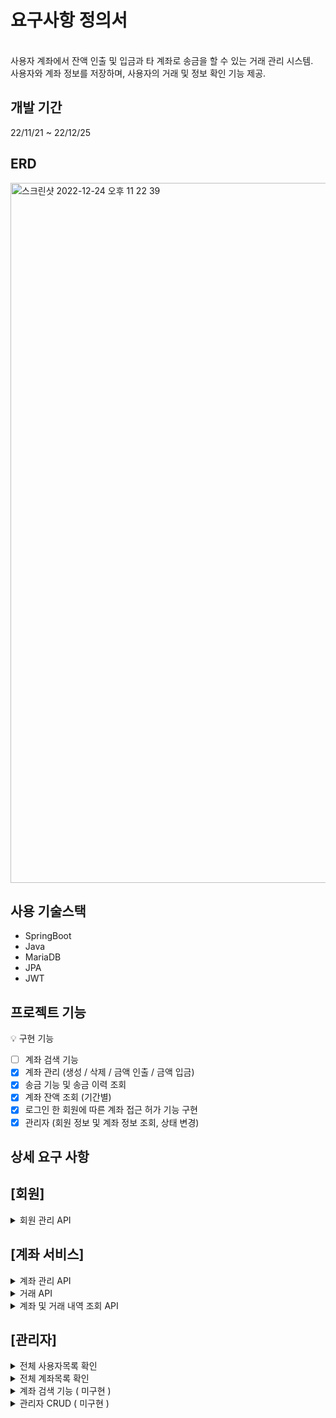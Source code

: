 # 요구사항 정의서 
<br>
사용자 계좌에서 잔액 인출 및 입금과 타 계좌로 송금을 할 수 있는 거래 관리 시스템. <br>
사용자와 계좌 정보를 저장하며, 사용자의 거래 및 정보 확인 기능 제공.

## 개발 기간
22/11/21 ~ 22/12/25

## ERD
<img width="1120" alt="스크린샷 2022-12-24 오후 11 22 39" src="https://user-images.githubusercontent.com/97508297/209463223-2872d41e-0739-44ce-b264-f879764a6652.png">

## 사용 기술스택

- SpringBoot
- Java
- MariaDB
- JPA
- JWT

## 프로젝트 기능

<aside>
💡 구현 기능 

- [ ]  계좌 검색 기능
- [x]  계좌 관리 (생성 / 삭제 / 금액 인출 / 금액 입금)
- [x]  송금 기능 및 송금 이력 조회
- [x]  계좌 잔액 조회 (기간별)
- [x]  로그인 한 회원에 따른 계좌 접근 허가 기능 구현
- [x]  관리자 (회원 정보 및 계좌 정보 조회, 상태 변경)
</aside>

## 상세 요구 사항

## **[회원]**


<details>
<summary> 회원 관리 API </summary>
<div markdown="1">    


    [ 회원가입 ] 

    - User는 회원가입을 할 수 있다.
        - 회원가입 시 아이디, 비밀번호, 이름, 주민등록번호, 이메일 필요하다.
        - 회원가입시 이미 회원가입된 이메일로 회원가입을 시도하면 에러를 발생한다.
        - 회원 비밀번호, 주민등록 번호는 암호화 처리

    [ 로그인 & 로그아웃 ]

    - User는 가입 정보를 이용하여 로그인을 할수 있다.
        - 로그인시 회원가입한적 없는 이메일을 이용하여 로그인을 시도하면 에러가 발생한다.
        - 로그인시 비밀번호가 일치하지 않는다면 에러가 발생한다.
        - 로그인 한 유저는 본인의 비밀번호를 변경할 수 있다. ( 미구현 )
    - User는 로그아웃을 할 수 있다. 

  </div>
  </details>

## **[계좌 서비스]**

<details>
<summary> 계좌 관리 API </summary>
<div markdown="1">    

    [ 계좌 생성하기 ]

    - 계좌는 로그인 한 유저만 생성할 수 있다.
        - 유저가 로그인하지 않았다면 에러를 발생한다.
    - 계좌 사용을 위한 계좌 비밀번호가 필요하다.

    [ 계좌 삭제하기 ]

    - 계좌는 로그인 한 유저만 삭제할 수 있다.
        - 삭제는 본인의 계좌만 삭제할 수 있다.
        - 삭제한 계좌에 유저는 접근할 수 없다.
    - 계좌 삭제 전 본인인증이 필요하다.

    [ 계좌 정보 수정하기 ]

    * 계좌 정보 수정은 비밀번호만 수정할 수 있다는 가정 하에 구현.

    - 계좌 수정은 본인의 계좌만 수정할 수 있다.
    - 계좌 비밀번호를 수정할 수 있다.
        - 수정 전 유저 본인 확인 필요하다.(회원 비밀번호, 계좌 비밀번호 입력 필요)
        - 수정할 계좌 비밀번호를 입력해야 한다.
        - 수정 후 유저 정보와 수정된 계좌, 비밀번호를 확인할 수 있다.

  </div>
  </details>


<details>
<summary> 거래 API </summary>
<div markdown="1">    

    * 출금과 입금은 본인 계좌에서만 입금, 출금이 가능하다는 가정 하에 구현.

    [ 출금하기 ] 

    - 인출 거래는 로그인 한 유저만 인출할 수 있다.
        - 본인의 계좌만 인출 가능하다.
    - 계좌 거래 진행 전, 계좌 비밀번호가 필요하다.

    [ 입금하기 ]

    - 로그인 한 유저만 입금할 수 있다.
    - 입금 거래는 유저 본인의 계좌에 입금 가능하다.
        - 입금 전, 거래 진행을 위한 계좌 비밀번호가 필요하다.
        - 입금 금액이 통장 잔액 보다 큰 금액을 입금하려는 경우 에러 발생

    [ 다른 계좌로 송금하기 ]

    - 송금 거래는 로그인한 유저만 거래할 수 있다.
        - 송금 거래 전, 송금하려는 상대 계좌 번호와 이름 확인이 필요하다.
        - 거래 진행을 위한 유저의 계좌 비밀번호가 필요하다.
            - 송금할 계좌 유효한지 체크 ( 정지 계좌는 송금할 수 없다.)
            - 송금할 때 잔액보다 큰 금액을 입금하려는 경우 에러 발생
            - 상대방 계좌를 조회할 수 없을 때 에러 발생

</div>
</details> 

<details>
<summary> 계좌 및 거래 내역 조회 API </summary>
<div markdown="1">    

    [ 내 거래 내역 조회하기  (입금, 출금, 송금 내역 조회) ]

    - 내 거래 내역 조회는 로그인 한 유저만 확인할 수 있다.
        - 본인 계좌만 거래 내역을 조회할 수 있다.
        - 조회 전 계좌 비밀번호가 필요하다.
    - 전체 거래 내역 조회가 가능하다.     
    - 기간 별로 이력 조회가 가능하다.
    - 거래 종류 별로 조회가 가능하다. ( 미구현 )
    - 계좌번호, 거래 상태, 거래 종류, 거래 금액, 잔액, 거래 일시를 확인할 수 있다.

    [ 계좌 및 잔액 조회 ]

    - 유저의 보유 계좌와 계좌 잔액 조회가 가능하다.
        - 계좌 잔액 조회 전, 해당 계좌 비밀번호가 필요하다. (비밀번호 입력 횟수 제한)
    - 유저가 보유한 전체 계좌 조회가 가능하다.

</div>
</details>


## [관리자]

<details>
<summary> 전체 사용자목록 확인 </summary>
<div markdown="1">   

    - 관리자는 유저 전체 목록 확인이 가능하다. (Pageable 처리)
        - 사용자 정보(주민번호, 아이디, 비밀번호, 이름, 생성일, 정보 수정일, 사용자 상태)를 확인할 수 있다.
    - 관리자는 사용자의 정보를 삭제할 수 있다.  (탈퇴 기능)

</div>
</details>

<details>
<summary> 전체 계좌목록 확인 </summary>
<div markdown="1">   

    - 관리자는 유저의 계좌 목록 확인이 가능하다. (Pageable 처리)
        - 사용자 아이디, 이름, 계좌 번호, 계좌 비밀번호를 확인할 수 있다.
        - 사용자 계좌를 정지할 수 있다.

</div>
</details>


<details>
<summary> 계좌 검색 기능 ( 미구현 ) </summary>
<div markdown="1">   

    - 유저의 계좌 검색이 가능하다.
        - 유저의 이름, 아이디, 계좌번호로 검색할 수 있다.

</div>
</details>

<details>
<summary> 관리자 CRUD ( 미구현 )</summary>
<div markdown="1">   

    - 관리자 목록을 조회를 통해 관리자 추가와 삭제가 가능하다.
        - 관리자 아이디, 이름, 비밀번호 등의 정보 조회 할 수 있다.
</div>
</details>

